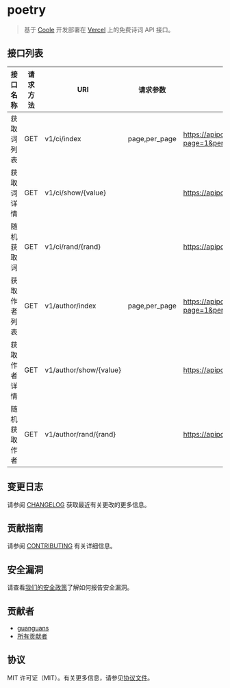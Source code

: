 # poetry

> 基于 [Coole](https://github.com/guanguans/coole) 开发部署在 [Vercel](https://vercel.com) 上的免费诗词 API 接口。
## 接口列表

接口名称 | 请求方法 | URI | 请求参数 | 示例
---|---|---|---|---
获取词列表 | GET | v1/ci/index | page,per_page | https://apipoetry.vercel.app/v1/ci/index?page=1&per_page=10
获取词详情 | GET | v1/ci/show/{value} |  | https://apipoetry.vercel.app/v1/ci/show/1
随机获取词 | GET | v1/ci/rand/{rand} |  | https://apipoetry.vercel.app/v1/ci/rand/10
获取作者列表 | GET | v1/author/index | page,per_page | https://apipoetry.vercel.app/v1/author/index?page=1&per_page=10
获取作者详情 | GET | v1/author/show/{value} |  | https://apipoetry.vercel.app/v1/author/show/1
随机获取作者 | GET | v1/author/rand/{rand} |  | https://apipoetry.vercel.app/v1/author/rand/10

## 变更日志

请参阅 [CHANGELOG](CHANGELOG.md) 获取最近有关更改的更多信息。

## 贡献指南

请参阅 [CONTRIBUTING](.github/CONTRIBUTING.md) 有关详细信息。

## 安全漏洞

请查看[我们的安全政策](../../security/policy)了解如何报告安全漏洞。

## 贡献者

* [guanguans](https://github.com/guanguans)
* [所有贡献者](../../contributors)

## 协议

MIT 许可证（MIT）。有关更多信息，请参见[协议文件](LICENSE)。
